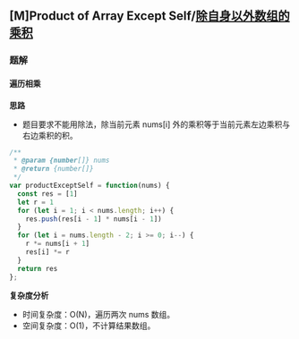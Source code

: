## [M]Product of Array Except Self/[除自身以外数组的乘积](https://leetcode-cn.com/problems/product-of-array-except-self/)

### 题解
#### 遍历相乘
**思路**
+ 题目要求不能用除法，除当前元素 nums[i] 外的乘积等于当前元素左边乘积与右边乘积的积。

```js
/**
 * @param {number[]} nums
 * @return {number[]}
 */
var productExceptSelf = function(nums) {
  const res = [1]
  let r = 1
  for (let i = 1; i < nums.length; i++) {
    res.push(res[i - 1] * nums[i - 1])
  }
  for (let i = nums.length - 2; i >= 0; i--) {
    r *= nums[i + 1]
    res[i] *= r
  }
  return res
};
```

**复杂度分析**
+ 时间复杂度：O(N)，遍历两次 nums 数组。
+ 空间复杂度：O(1)，不计算结果数组。